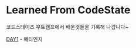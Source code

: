 # Learned From CodeState
코드스테이츠 부트캠프에서 배운것들을 기록해 나갑니다~

[DAY1](https://github.com/Shaa-code/Today-I-Learned/blob/main/Learned%20From%20CodeStates/Day1.md) - 메타인지
